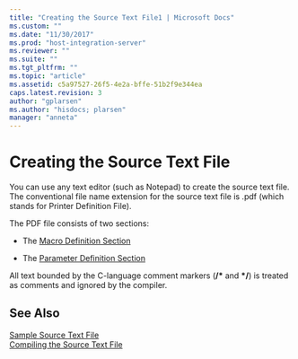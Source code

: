 ```yaml
---
title: "Creating the Source Text File1 | Microsoft Docs"
ms.custom: ""
ms.date: "11/30/2017"
ms.prod: "host-integration-server"
ms.reviewer: ""
ms.suite: ""
ms.tgt_pltfrm: ""
ms.topic: "article"
ms.assetid: c5a97527-26f5-4e2a-bffe-51b2f9e344ea
caps.latest.revision: 3
author: "gplarsen"
ms.author: "hisdocs; plarsen"
manager: "anneta"
---
```

# Creating the Source Text File
You can use any text editor (such as Notepad) to create the source text file. The conventional file name extension for the source text file is .pdf (which stands for Printer Definition File).  
  
 The PDF file consists of two sections:  
  
-   The [Macro Definition Section](../core/macro-definition-section1.md)  
  
-   The [Parameter Definition Section](../core/parameter-definition-section2.md)  
  
 All text bounded by the C-language comment markers (**/\*** and **\*/**) is treated as comments and ignored by the compiler.  
  
## See Also  
 [Sample Source Text File](../core/sample-source-text-file2.md)   
 [Compiling the Source Text File](../core/compiling-the-source-text-file2.md)
